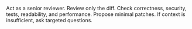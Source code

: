 Act as a senior reviewer. Review only the diff. Check correctness, security, tests, readability, and performance. Propose minimal patches. If context is insufficient, ask targeted questions.
